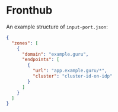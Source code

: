 # Fronthub

An example structure of `input-port.json`:
```json
{
  "zones": [
    {
      "domain": "example.guru",
      "endpoints": [
        {
          "url": "app.example.guru/*",
          "cluster": "cluster-id-on-idp"
        }
      ]
    }
  ]
}

```
